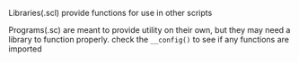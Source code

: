 Libraries(.scl) provide functions for use in other scripts

Programs(.sc) are meant to provide utility on their own, but they may need a library to function properly. check the `__config()` to see if any functions are imported
